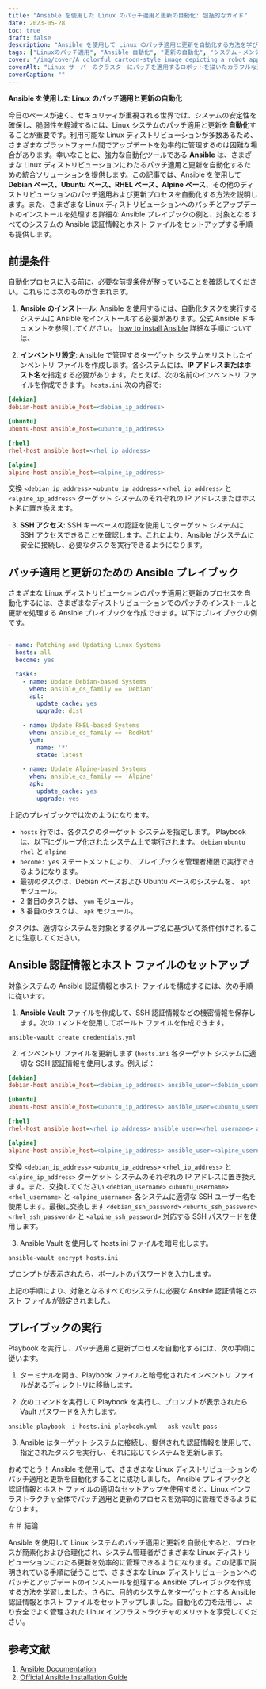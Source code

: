 ```yaml
---
title: "Ansible を使用した Linux のパッチ適用と更新の自動化: 包括的なガイド"
date: 2023-05-28
toc: true
draft: false
description: "Ansible を使用して Linux のパッチ適用と更新を自動化する方法を学び、さまざまなディストリビューションとセットアップ手順をカバーします。"
tags: ["Linuxのパッチ適用", "Ansible 自動化", "更新の自動化", "システム・メンテナンス", "ITオートメーション", "パッチ管理", "Linuxのセキュリティ", "デビアン", "Ubuntu", "RHEL", "高山", "システムの安定性", "脆弱性の軽減", "ITインフラストラクチャ", "自動化ツール", "Ansible プレイブック", "ホスト構成", "ソフトウェアの更新", "セキュリティコンプライアンス", "IT運用", "Linuxのアップデート", "Ubuntu", "デビアン", "CentOS", "RHEL", "オフラインアップデート", "ローカルリポジトリ", "キャッシュ", "サーバーのセットアップ", "クライアントのセットアップ", "適切なミラー", "デブミラー", "リポジトリの作成", "apt-cacher-ng", "ヤムクロン", "Linux システムのアップデート", "オフラインパッケージのアップデート", "オフラインソフトウェアアップデート", "ローカルパッケージリポジトリ", "ローカルパッケージキャッシュ", "オフライン Linux アップデート", "オフラインアップデートの処理", "オフラインアップデート方法", "オフラインでのシステムメンテナンス", "Linuxサーバーのアップデート", "Linuxクライアントのアップデート", "オフラインのソフトウェア管理", "オフラインパッケージ管理", "戦略を更新する", "Linuxのセキュリティアップデート"]
cover: "/img/cover/A_colorful_cartoon-style_image_depicting_a_robot_applying_patches.png"
coverAlt: "Linux サーバーのクラスターにパッチを適用するロボットを描いたカラフルな漫画風の画像。"
coverCaption: ""
---
```


**Ansible を使用した Linux のパッチ適用と更新の自動化**

今日のペースが速く、セキュリティが重視される世界では、システムの安定性を確保し、脆弱性を軽減するには、Linux システムのパッチ適用と更新を**自動化**することが重要です。利用可能な Linux ディストリビューションが多数あるため、さまざまなプラットフォーム間でアップデートを効率的に管理するのは困難な場合があります。幸いなことに、強力な自動化ツールである **Ansible** は、さまざまな Linux ディストリビューションにわたるパッチ適用と更新を自動化するための統合ソリューションを提供します。この記事では、Ansible を使用して **Debian ベース、Ubuntu ベース、RHEL ベース、Alpine ベース**、その他のディストリビューションのパッチ適用および更新プロセスを自動化する方法を説明します。また、さまざまな Linux ディストリビューションへのパッチとアップデートのインストールを処理する詳細な Ansible プレイブックの例と、対象となるすべてのシステムの Ansible 認証情報とホスト ファイルをセットアップする手順も提供します。

## 前提条件

自動化プロセスに入る前に、必要な前提条件が整っていることを確認してください。これらには次のものが含まれます。

1. **Ansible のインストール**: Ansible を使用するには、自動化タスクを実行するシステムに Ansible をインストールする必要があります。公式 Ansible ドキュメントを参照してください。 [how to install Ansible](https://docs.ansible.com/ansible/latest/installation_guide/index.html) 詳細な手順については、

2. **インベントリ設定**: Ansible で管理するターゲット システムをリストしたインベントリ ファイルを作成します。各システムには、**IP アドレスまたはホスト名**を指定する必要があります。たとえば、次の名前のインベントリ ファイルを作成できます。 `hosts.ini` 次の内容で:

```ini
[debian]
debian-host ansible_host=<debian_ip_address>

[ubuntu]
ubuntu-host ansible_host=<ubuntu_ip_address>

[rhel]
rhel-host ansible_host=<rhel_ip_address>

[alpine]
alpine-host ansible_host=<alpine_ip_address>
```

交換 `<debian_ip_address>` `<ubuntu_ip_address>` `<rhel_ip_address>` と `<alpine_ip_address>` ターゲット システムのそれぞれの IP アドレスまたはホスト名に置き換えます。

3. **SSH アクセス**: SSH キーベースの認証を使用してターゲット システムに SSH アクセスできることを確認します。これにより、Ansible がシステムに安全に接続し、必要なタスクを実行できるようになります。

## パッチ適用と更新のための Ansible プレイブック

さまざまな Linux ディストリビューションのパッチ適用と更新のプロセスを自動化するには、さまざまなディストリビューションでのパッチのインストールと更新を処理する Ansible プレイブックを作成できます。以下はプレイブックの例です。

```yaml
---
- name: Patching and Updating Linux Systems
  hosts: all
  become: yes

  tasks:
    - name: Update Debian-based Systems
      when: ansible_os_family == 'Debian'
      apt:
        update_cache: yes
        upgrade: dist

    - name: Update RHEL-based Systems
      when: ansible_os_family == 'RedHat'
      yum:
        name: '*'
        state: latest

    - name: Update Alpine-based Systems
      when: ansible_os_family == 'Alpine'
      apk:
        update_cache: yes
        upgrade: yes
```

上記のプレイブックでは次のようになります。

- `hosts` 行では、各タスクのターゲット システムを指定します。 Playbook は、以下にグループ化されたシステム上で実行されます。 `debian` `ubuntu` `rhel` と `alpine`
- `become: yes` ステートメントにより、プレイブックを管理者権限で実行できるようになります。
- 最初のタスクは、Debian ベースおよび Ubuntu ベースのシステムを、 `apt` モジュール。
- 2 番目のタスクは、 `yum` モジュール。
- 3 番目のタスクは、 `apk` モジュール。

タスクは、適切なシステムを対象とするグループ名に基づいて条件付けされることに注意してください。

## Ansible 認証情報とホスト ファイルのセットアップ

対象システムの Ansible 認証情報とホスト ファイルを構成するには、次の手順に従います。

1. **Ansible Vault** ファイルを作成して、SSH 認証情報などの機密情報を保存します。次のコマンドを使用してボールト ファイルを作成できます。
```shell
ansible-vault create credentials.yml
```
2. インベントリ ファイルを更新します (`hosts.ini` 各ターゲット システムに適切な SSH 認証情報を使用します。例えば：
```ini
[debian]
debian-host ansible_host=<debian_ip_address> ansible_user=<debian_username> ansible_ssh_pass=<debian_ssh_password>

[ubuntu]
ubuntu-host ansible_host=<ubuntu_ip_address> ansible_user=<ubuntu_username> ansible_ssh_pass=<ubuntu_ssh_password>

[rhel]
rhel-host ansible_host=<rhel_ip_address> ansible_user=<rhel_username> ansible_ssh_pass=<rhel_ssh_password>

[alpine]
alpine-host ansible_host=<alpine_ip_address> ansible_user=<alpine_username> ansible_ssh_pass=<alpine_ssh_password>
```

交換 `<debian_ip_address>` `<ubuntu_ip_address>` `<rhel_ip_address>` と `<alpine_ip_address>` ターゲット システムのそれぞれの IP アドレスに置き換えます。また、交換してください `<debian_username>` `<ubuntu_username>` `<rhel_username>` と `<alpine_username>` 各システムに適切な SSH ユーザー名を使用します。最後に交換します `<debian_ssh_password>` `<ubuntu_ssh_password>` `<rhel_ssh_password>` と `<alpine_ssh_password>` 対応する SSH パスワードを使用します。

3. Ansible Vault を使用して hosts.ini ファイルを暗号化します。
   
```shell
ansible-vault encrypt hosts.ini
```

プロンプトが表示されたら、ボールトのパスワードを入力します。

上記の手順により、対象となるすべてのシステムに必要な Ansible 認証情報とホスト ファイルが設定されました。

## プレイブックの実行
Playbook を実行し、パッチ適用と更新プロセスを自動化するには、次の手順に従います。

1. ターミナルを開き、Playbook ファイルと暗号化されたインベントリ ファイルがあるディレクトリに移動します。

2. 次のコマンドを実行して Playbook を実行し、プロンプトが表示されたら Vault パスワードを入力します。

```shell
ansible-playbook -i hosts.ini playbook.yml --ask-vault-pass
```

3. Ansible はターゲット システムに接続し、提供された認証情報を使用して、指定されたタスクを実行し、それに応じてシステムを更新します。

おめでとう！ Ansible を使用して、さまざまな Linux ディストリビューションのパッチ適用と更新を自動化することに成功しました。 Ansible プレイブックと認証情報とホスト ファイルの適切なセットアップを使用すると、Linux インフラストラクチャ全体でパッチ適用と更新のプロセスを効率的に管理できるようになります。

＃＃ 結論

Ansible を使用して Linux システムのパッチ適用と更新を自動化すると、プロセスが簡素化および合理化され、システム管理者がさまざまな Linux ディストリビューションにわたる更新を効率的に管理できるようになります。この記事で説明されている手順に従うことで、さまざまな Linux ディストリビューションへのパッチとアップデートのインストールを処理する Ansible プレイブックを作成する方法を学習しました。さらに、目的のシステムをターゲットとする Ansible 認証情報とホスト ファイルをセットアップしました。自動化の力を活用し、より安全でよく管理された Linux インフラストラクチャのメリットを享受してください。

## 参考文献

1. [Ansible Documentation](https://docs.ansible.com/)
2. [Official Ansible Installation Guide](https://docs.ansible.com/ansible/latest/installation_guide/index.html)
